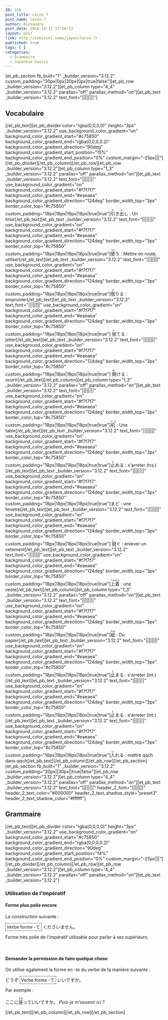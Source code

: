 ```yaml
---
ID: 218
post_title: Leçon 7
post_name: lecon-7
author: Alexandre
post_date: 2018-10-13 17:58:13
layout: post
link: http://sobieski.name/japon/lecon-7/
published: true
tags: [ ]
categories:
  - Grammaire
  - Japanese basics
---
```

[et_pb_section fb_built="1" _builder_version="3.12.2" custom_padding="30px|0px|30px|0px|true|false"][et_pb_row _builder_version="3.12.2"][et_pb_column type="4_4" _builder_version="3.12.2" parallax="off" parallax_method="on"][et_pb_text _builder_version="3.12.2" text_font="||||||||"]<h2>Vocabulaire</h2>[/et_pb_text][et_pb_divider color="rgba(0,0,0,0)" height="3px" _builder_version="3.12.2" use_background_color_gradient="on" background_color_gradient_start="#c75850" background_color_gradient_end="rgba(0,0,0,0.2)" background_color_gradient_direction="90deg" background_color_gradient_start_position="15%" background_color_gradient_end_position="0%" custom_margin="-25px|||"][/et_pb_divider][/et_pb_column][/et_pb_row][et_pb_row _builder_version="3.12.2"][et_pb_column type="1_3" _builder_version="3.12.2" parallax="off" parallax_method="on"][et_pb_text _builder_version="3.12.2" text_font="||||||||" use_background_color_gradient="on" background_color_gradient_start="#f7f7f7" background_color_gradient_end="#eaeaea" background_color_gradient_direction="124deg" border_width_top="3px" border_color_top="#c75850" custom_padding="18px|18px|18px|18px|true|true"]<ruby>引<rt>ひ</rt>き<rt></rt>出<rt>だ</rt>し</ruby> : Un tiroir[/et_pb_text][et_pb_text _builder_version="3.12.2" text_font="||||||||" use_background_color_gradient="on" background_color_gradient_start="#f7f7f7" background_color_gradient_end="#eaeaea" background_color_gradient_direction="124deg" border_width_top="3px" border_color_top="#c75850" custom_padding="18px|18px|18px|18px|true|true"]<ruby>使<rt>つか</rt>う</ruby> : Mettre en route, utiliser[/et_pb_text][et_pb_text _builder_version="3.12.2" text_font="||||||||" use_background_color_gradient="on" background_color_gradient_start="#f7f7f7" background_color_gradient_end="#eaeaea" background_color_gradient_direction="124deg" border_width_top="3px" border_color_top="#c75850" custom_padding="18px|18px|18px|18px|true|true"]<ruby>借<rt>か</rt>りる</ruby> : emprunter[/et_pb_text][et_pb_text _builder_version="3.12.2" text_font="||||||||" use_background_color_gradient="on" background_color_gradient_start="#f7f7f7" background_color_gradient_end="#eaeaea" background_color_gradient_direction="124deg" border_width_top="3px" border_color_top="#c75850" custom_padding="18px|18px|18px|18px|true|true"]<ruby> 捨<rt>す</rt>てる</ruby> : jetter[/et_pb_text][et_pb_text _builder_version="3.12.2" text_font="||||||||" use_background_color_gradient="on" background_color_gradient_start="#f7f7f7" background_color_gradient_end="#eaeaea" background_color_gradient_direction="124deg" border_width_top="3px" border_color_top="#c75850" custom_padding="18px|18px|18px|18px|true|true"]<ruby> 開<rt>あ</rt>ける</ruby> : ouvrir[/et_pb_text][/et_pb_column][et_pb_column type="1_3" _builder_version="3.12.2" parallax="off" parallax_method="on"][et_pb_text _builder_version="3.12.2" text_font="||||||||" use_background_color_gradient="on" background_color_gradient_start="#f7f7f7" background_color_gradient_end="#eaeaea" background_color_gradient_direction="124deg" border_width_top="3px" border_color_top="#c75850" custom_padding="18px|18px|18px|18px|true|true"]<ruby>机<rt>つくえ</rt></ruby> : Une table[/et_pb_text][et_pb_text _builder_version="3.12.2" text_font="||||||||" use_background_color_gradient="on" background_color_gradient_start="#f7f7f7" background_color_gradient_end="#eaeaea" background_color_gradient_direction="124deg" border_width_top="3px" border_color_top="#c75850" custom_padding="18px|18px|18px|18px|true|true"]<ruby>止<rt>と</rt>める</ruby> : s'arreter (tra.)[/et_pb_text][et_pb_text _builder_version="3.12.2" text_font="||||||||" use_background_color_gradient="on" background_color_gradient_start="#f7f7f7" background_color_gradient_end="#eaeaea" background_color_gradient_direction="124deg" border_width_top="3px" border_color_top="#c75850" custom_padding="18px|18px|18px|18px|true|true"]<ruby>まど</ruby> : une fenetre[/et_pb_text][et_pb_text _builder_version="3.12.2" text_font="||||||||" use_background_color_gradient="on" background_color_gradient_start="#f7f7f7" background_color_gradient_end="#eaeaea" background_color_gradient_direction="124deg" border_width_top="3px" border_color_top="#c75850" custom_padding="18px|18px|18px|18px|true|true"]<ruby> 脱<rt>に</rt>ぐ</ruby> : enlever un vetement[/et_pb_text][et_pb_text _builder_version="3.12.2" text_font="||||||||" use_background_color_gradient="on" background_color_gradient_start="#f7f7f7" background_color_gradient_end="#eaeaea" background_color_gradient_direction="124deg" border_width_top="3px" border_color_top="#c75850" custom_padding="18px|18px|18px|18px|true|true"]<ruby>上<rt>うわ</rt>着<rt>わぎ</rt></ruby> : une veste[/et_pb_text][/et_pb_column][et_pb_column type="1_3" _builder_version="3.12.2" parallax="off" parallax_method="on"][et_pb_text _builder_version="3.12.2" text_font="||||||||" use_background_color_gradient="on" background_color_gradient_start="#f7f7f7" background_color_gradient_end="#eaeaea" background_color_gradient_direction="124deg" border_width_top="3px" border_color_top="#c75850" custom_padding="18px|18px|18px|18px|true|true"]<ruby>紙<rt>かみ</rt></ruby> : Du papier[/et_pb_text][et_pb_text _builder_version="3.12.2" text_font="||||||||" use_background_color_gradient="on" background_color_gradient_start="#f7f7f7" background_color_gradient_end="#eaeaea" background_color_gradient_direction="124deg" border_width_top="3px" border_color_top="#c75850" custom_padding="18px|18px|18px|18px|true|true"]<ruby>止<rt>と</rt>まる</ruby> : s'arreter (int.)[/et_pb_text][et_pb_text _builder_version="3.12.2" text_font="||||||||" use_background_color_gradient="on" background_color_gradient_start="#f7f7f7" background_color_gradient_end="#eaeaea" background_color_gradient_direction="124deg" border_width_top="3px" border_color_top="#c75850" custom_padding="18px|18px|18px|18px|true|true"]<ruby>止<rt>と</rt>まる</ruby> : s'arreter (int.)[/et_pb_text][et_pb_text _builder_version="3.12.2" text_font="||||||||" use_background_color_gradient="on" background_color_gradient_start="#f7f7f7" background_color_gradient_end="#eaeaea" background_color_gradient_direction="124deg" border_width_top="3px" border_color_top="#c75850" custom_padding="18px|18px|18px|18px|true|true"]<ruby>入<rt>い</rt>れる</ruby> : mettre qqch dans qqch[/et_pb_text][/et_pb_column][/et_pb_row][/et_pb_section][et_pb_section fb_built="1" _builder_version="3.12.2" custom_padding="30px||30px||true|false"][et_pb_row _builder_version="3.12.2"][et_pb_column type="4_4" _builder_version="3.12.2" parallax="off" parallax_method="on"][et_pb_text _builder_version="3.12.2" text_font="||||||||" header_2_font="||||||||" header_2_text_color="#000000" header_2_text_shadow_style="preset3" header_2_text_shadow_color="#ffffff"]<h2>Grammaire</h2>[/et_pb_text][et_pb_divider color="rgba(0,0,0,0)" height="3px" _builder_version="3.12.2" use_background_color_gradient="on" background_color_gradient_start="#c75850" background_color_gradient_end="rgba(0,0,0,0.2)" background_color_gradient_direction="90deg" background_color_gradient_start_position="14%" background_color_gradient_end_position="0%" custom_margin="-25px|||"][/et_pb_divider][/et_pb_column][/et_pb_row][et_pb_row _builder_version="3.12.2"][et_pb_column type="4_4" _builder_version="3.12.2" parallax="off" parallax_method="on"][et_pb_text _builder_version="3.12.2"]<h3>Utilisation de l'impératif</h3>
<h4>Forme plus polie encore</h4>
<p>La construction suivante :</p>
<p><span style="border: 1px dashed black; padding: 3px;">Verbe forme -て</span> <ruby>くださいません。</ruby></p>
<p>Forme très polie de l'impératif utilisable pour parler à ses supérieurs.</p>
<p>&nbsp;</p>
<h4>Demander la permission de faire quelque chose</h4>
<p>On utilise également la forme en -te du verbe de la manière suivante :</p>
<p><ruby>どうぞ</ruby> <span style="border: 1px dashed black; padding: 3px;">Verbe forme -て</span> <ruby>いいですか。</ruby></p>
<p>Par exemple :</p>
<p><ruby>ここに<rt></rt>座<rt>すわ</rt>っていいですか。</ruby> <em>Puis-je m'asseoir ici ?</em></p>[/et_pb_text][/et_pb_column][/et_pb_row][/et_pb_section]
